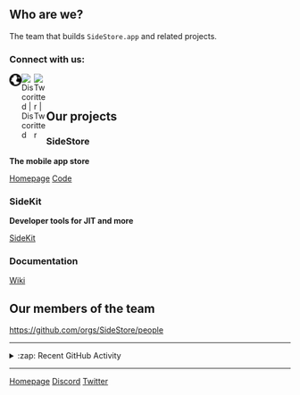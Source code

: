 <!-- 
Docs: How to use GitHub README and actions to auto-generate embedded content.
https://github.com/anuraghazra/github-readme-stats
https://www.youtube.com/watch?v=n6d4KHSKqGk
https://github.com/rahuldkjain/github-profile-readme-generator
 -->

## Who are we?

The team that builds `SideStore.app` and related projects.

### Connect with us:

<!--
[![Website](https://img.shields.io/website?label=sidestore.io&style=for-the-badge&url=https://sidestore.io)](https://sidestore.io)
[![Twitter Follow](https://img.shields.io/twitter/follow/sidestore_io?color=1DA1F2&logo=twitter&style=for-the-badge)](https://twitter.com/intent/follow?original_referer=https%3A%2F%2Fgithub.com%2Fsidestore&screen_name=sidestore)
[![GitHub Followers](https://img.shields.io/github/followers/sidestore?style=for-the-badge)]()
[![GitHub Sponsors](https://img.shields.io/github/sponsors/sidestore?style=for-the-badge
)]() 
-->

[<img align="left" alt="sidestore.io" width="22px" src="https://raw.githubusercontent.com/iconic/open-iconic/master/svg/globe.svg" />][website]
[<img align="left" alt="Discord | Discord" width="22px" src="https://cdn.jsdelivr.net/npm/simple-icons@v3/icons/discord.svg" />][discord]
[<img align="left" alt="Twitter | Twitter" width="22px" src="https://cdn.jsdelivr.net/npm/simple-icons@v3/icons/twitter.svg" />][twitter]

<br />
<br />

## Our projects

### SideStore

__The mobile app store__

[Homepage][website]
[Code][git.sidestore]

### SideKit

__Developer tools for JIT and more__

[SideKit][git.sidekit]

### Documentation

[Wiki][wiki]

## Our members of the team

https://github.com/orgs/SideStore/people

---

<details>
  <summary>:zap: Recent GitHub Activity</summary>

<!--START_SECTION:activity-->
1. 🎉 Merged PR [#145](https://github.com/SideStore/SideStore-Docs/pull/145) in [SideStore/SideStore-Docs](https://github.com/SideStore/SideStore-Docs)
2. 💪 Opened PR [#145](https://github.com/SideStore/SideStore-Docs/pull/145) in [SideStore/SideStore-Docs](https://github.com/SideStore/SideStore-Docs)
3. 🗣 Commented on [#1008](https://github.com/SideStore/SideStore/issues/1008) in [SideStore/SideStore](https://github.com/SideStore/SideStore)
4. 💪 Opened PR [#144](https://github.com/SideStore/SideStore-Docs/pull/144) in [SideStore/SideStore-Docs](https://github.com/SideStore/SideStore-Docs)
5. ❌ Closed PR [#143](https://github.com/SideStore/SideStore-Docs/pull/143) in [SideStore/SideStore-Docs](https://github.com/SideStore/SideStore-Docs)
6. 💪 Opened PR [#143](https://github.com/SideStore/SideStore-Docs/pull/143) in [SideStore/SideStore-Docs](https://github.com/SideStore/SideStore-Docs)
7. ❌ Closed PR [#142](https://github.com/SideStore/SideStore-Docs/pull/142) in [SideStore/SideStore-Docs](https://github.com/SideStore/SideStore-Docs)
8. 💪 Opened PR [#142](https://github.com/SideStore/SideStore-Docs/pull/142) in [SideStore/SideStore-Docs](https://github.com/SideStore/SideStore-Docs)
9. 🗣 Commented on [#233](https://github.com/SideStore/SideStore/issues/233) in [SideStore/SideStore](https://github.com/SideStore/SideStore)
10. 🗣 Commented on [#998](https://github.com/SideStore/SideStore/issues/998) in [SideStore/SideStore](https://github.com/SideStore/SideStore)
11. 🗣 Commented on [#978](https://github.com/SideStore/SideStore/issues/978) in [SideStore/SideStore](https://github.com/SideStore/SideStore)
12. ❗️ Closed issue [#978](https://github.com/SideStore/SideStore/issues/978) in [SideStore/SideStore](https://github.com/SideStore/SideStore)
13. 🗣 Commented on [#1008](https://github.com/SideStore/SideStore/issues/1008) in [SideStore/SideStore](https://github.com/SideStore/SideStore)
14. 🎉 Merged PR [#1008](https://github.com/SideStore/SideStore/pull/1008) in [SideStore/SideStore](https://github.com/SideStore/SideStore)
15. 🗣 Commented on [#1008](https://github.com/SideStore/SideStore/issues/1008) in [SideStore/SideStore](https://github.com/SideStore/SideStore)
16. 💪 Opened PR [#1008](https://github.com/SideStore/SideStore/pull/1008) in [SideStore/SideStore](https://github.com/SideStore/SideStore)
17. 🗣 Commented on [#1006](https://github.com/SideStore/SideStore/issues/1006) in [SideStore/SideStore](https://github.com/SideStore/SideStore)
18. 🗣 Commented on [#1006](https://github.com/SideStore/SideStore/issues/1006) in [SideStore/SideStore](https://github.com/SideStore/SideStore)
19. 🗣 Commented on [#1006](https://github.com/SideStore/SideStore/issues/1006) in [SideStore/SideStore](https://github.com/SideStore/SideStore)
20. 🗣 Commented on [#1006](https://github.com/SideStore/SideStore/issues/1006) in [SideStore/SideStore](https://github.com/SideStore/SideStore)
<!--END_SECTION:activity-->

</details>

---

[Homepage][patreon] [Discord][discord] [Twitter][twitter]

<!--
- [Patreon][patreon]
- [OpenCollective][opencollective]
- [YouTube][youtube]
-->

[website]: https://sidestore.io
[wiki]: https://wiki.sidestore.io
[twitter]: https://twitter.com/sidestore_io
[discord]: https://discord.gg/sidestore-949183273383395328
[youtube]: https://youtube.com/TODO
[patreon]: https://www.patreon.com/SideStore
[opencollective]: https://opencollective.com/TODO
[git.sidestore]: https://github.com/SideStore/SideStore/
[git.sidekit]: https://github.com/SideStore/SideKit

